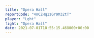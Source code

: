 ```yaml
---
title: "Opera Hall"
reportCode: "4nCZHq1zGY9M32tT"
player: "Lght"
fight: "Opera Hall"
date: 2021-07-01T18:55:15.468000+00:00
---
```

